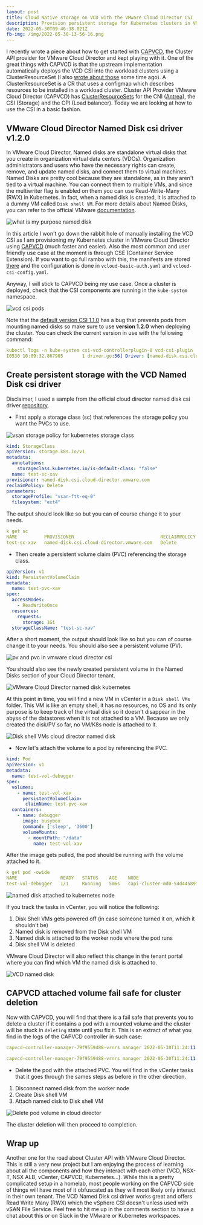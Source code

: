 ```yaml
---
layout: post
title: Cloud Native storage on VCD with the VMware Cloud Director CSI
description: Provision persistent storage for Kubernetes clusters in VMware Cloud Director with the VMware Cloud Director Named Disk csi driver.
date: 2022-05-30T09:46:38.021Z
fb-img: /img/2022-05-30-13-56-16.png
---
```


I recently wrote a piece about how to get started with [CAPVCD](https://www.vxav.fr/2022-05-15-cluster-api-with-vmware-cloud-director-10.3-(capvcd),-nsx-t-and-alb/), the Cluster API provider for VMware Cloud Director and kept playing with it. One of the great things with CAPVCD is that the upstream implementation automatically deploys the VCD CSI into the workload clusters using a ClusterResourceSet (I also [wrote about those](https://www.vxav.fr/2021-12-07-automatically-install-cni-in-new-kubernetes-cluster-with-cluster-api/) some time ago). A ClusterResourceSet is a CR that uses a configmap which describes resources to be installed in a workload cluster. Cluster API Provider VMware Cloud Director (CAPVCD) has [ClusterResourceSets](https://github.com/vmware/cluster-api-provider-cloud-director/blob/main/config/manager/controller_manager_config.yaml#L13-L16) for the CNI ([Antrea](https://www.vxav.fr/2022-03-11-on-premise-layer-2-service-type-loadbalancer-with-antrea/)), the CSI (Storage) and the CPI (Load balancer). Today we are looking at how to use the CSI in a basic fashion.

## VMware Cloud Director Named Disk csi driver v1.2.0

In VMware Cloud Director, Named disks are standalone virtual disks that you create in organization virtual data centers (VDCs). Organization administrators and users who have the necessary rights can create, remove, and update named disks, and connect them to virtual machines. Named Disks are pretty cool because they are standalone, as in they aren't tied to a virtual machine. You can connect them to multiple VMs, and since the multiwriter flag is enabled on them you can use Read-Write-Many (RWX) in Kubernetes. In fact, when a named disk is created, it is attached to a dummy VM called `Disk shell VM`. For more details about Named Disks, you can refer to the official VMware [documentation](https://docs.vmware.com/en/VMware-Cloud-Director/10.3/VMware-Cloud-Director-Tenant-Portal-Guide/GUID-8F8BFCD3-071A-4E45-BAC0-A9B78F2C19CE.html).

![what is my purpose named disk](/img/2022-05-30-13-48-29.png)

In this article I won't go down the rabbit hole of manually installing the VCD CSI as I am provisioning my Kubernetes cluster in VMware Cloud Director using [CAPVCD](https://www.vxav.fr/2022-05-15-cluster-api-with-vmware-cloud-director-10.3-(capvcd),-nsx-t-and-alb/) (much faster and easier). Also the most common and user friendly use case at the moment is through CSE (Container Service Extension). If you want to go full rambo with this, the manifests are stored [there](https://github.com/vmware/cloud-director-named-disk-csi-driver/tree/main/manifests) and the configuration is done in `vcloud-basic-auth.yaml` and `vcloud-csi-config.yaml`.

Anyway, I will stick to CAPVCD being my use case. Once a cluster is deployed, check that the CSI components are running in the `kube-system` namespace.

![vcd csi pods](/img/2022-05-30-12-10-23.png)

Note that the [default version CSI 1.1.0](https://github.com/vmware/cluster-api-provider-cloud-director/blob/main/config/manager/controller_manager_config.yaml#L14) has a bug that prevents pods from mounting named disks so make sure to use **version 1.2.0** when deploying the cluster. You can check the current version in use with the following command:

``` yaml
kubectl logs -n kube-system csi-vcd-controllerplugin-0 vcd-csi-plugin | head -n 1
I0530 10:09:32.867905       1 driver.go:56] Driver: [named-disk.csi.cloud-director.vmware.com] Version: [1.2.0]
```

## Create persistent storage with the VCD Named Disk csi driver

Disclaimer, I used a sample from the official cloud director named disk csi driver [repository](https://github.com/vmware/cloud-director-named-disk-csi-driver/tree/main/samples).

* First apply a storage class (sc) that references the storage policy you want the PVCs to use.

![vsan storage policy for kubernetes storage class](/img/2022-05-30-12-16-25.png)

``` yaml
kind: StorageClass
apiVersion: storage.k8s.io/v1
metadata:
  annotations:
    storageclass.kubernetes.io/is-default-class: "false"
  name: test-sc-xav
provisioner: named-disk.csi.cloud-director.vmware.com
reclaimPolicy: Delete
parameters:
  storageProfile: "vsan-ftt-eq-0"
  filesystem: "ext4"
```

The output should look like so but you can of course change it to your needs.

``` yaml
k get sc
NAME          PROVISIONER                                RECLAIMPOLICY   VOLUMEBINDINGMODE   ALLOWVOLUMEEXPANSION   AGE
test-sc-xav   named-disk.csi.cloud-director.vmware.com   Delete          Immediate           false                  2s
```

* Then create a persistent volume claim (PVC) referencing the storage class.

``` yaml
apiVersion: v1
kind: PersistentVolumeClaim
metadata:
  name: test-pvc-xav
spec:
  accessModes:
    - ReadWriteOnce
  resources:
    requests:
      storage: 1Gi
  storageClassName: "test-sc-xav"
```

After a short moment, the output should look like so but you can of course change it to your needs. You should also see a persistent volume (PV).

![pv and pvc in vmware cloud director csi](/img/2022-05-30-13-08-29.png)

You should also see the newly created persistent volume in the Named Disks section of your Cloud Director tenant.

![VMware Cloud Director named disk kubernetes](/img/2022-05-30-13-09-21.png)

At this point in time, you will find a new VM in vCenter in a `Disk shell VMs` folder. This VM is like an empty shell, it has no resources, no OS and its only purpose is to keep track of the virtual disk so it doesn't disappear in the abyss of the datastores when it is not attached to a VM. Because we only created the disk/PV so far, no VM/K8s node is attached to it.

![Disk shell VMs cloud director named disk](/img/2022-05-30-13-10-58.png)

* Now let's attach the volume to a pod by referencing the PVC.

``` yaml
kind: Pod
apiVersion: v1
metadata:
  name: test-vol-debugger
spec:
  volumes:
    - name: test-vol-xav
      persistentVolumeClaim:
       claimName: test-pvc-xav
  containers:
    - name: debugger
      image: busybox
      command: ['sleep', '3600']
      volumeMounts:
        - mountPath: "/data"
          name: test-vol-xav
```

After the image gets pulled, the pod should be running with the volume attached to it.

``` yaml
k get pod -owide
NAME                READY   STATUS    AGE    NODE 
test-vol-debugger   1/1     Running   5m6s   capi-cluster-md0-54d44589ff-w562l
```

![named disk attached to kubernetes node](/img/2022-05-30-13-20-50.png)

If you track the tasks in vCenter, you will notice the following:

1. Disk Shell VMs gets powered off (in case someone turned it on, which it shouldn't be)
2. Named disk is removed from the Disk shell VM
3. Named disk is attached to the worker node where the pod runs
4. Disk shell VM is deleted

VMware Cloud Director will also reflect this change in the tenant portal where you can find which VM the named disk is attached to.

![VCD named disk](/img/2022-05-30-13-22-22.png)

## CAPVCD attached volume fail safe for cluster deletion

Now with CAPVCD, you will find that there is a fail safe that prevents you to delete a cluster if it contains a pod with a mounted volume and the cluster will be stuck in `deleting` state until you fix it. This is an extract of what you find in the logs of the CAPVCD controller in such case:

``` yaml
capvcd-controller-manager-79f9559488-vrnrs manager 2022-05-30T11:24:11.991Z     INFO    controller.vcdmachine   Cannot delete VM until named disk is detached from VM (by CSI)  {"reconciler group": "infrastructure.cluster.x-k8s.io", "reconciler kind": "VCDMachine", "name": "capi-cluster-md0-bsjn6", "namespace": "default", "machine": "capi-cluster-md0-54d44589ff-w562l", "cluster": "capi-cluster", "vm": "capi-cluster-md0-54d44589ff-w562l", "disk": "pvc-9197be9c-d559-43ae-bcd4-f3141d4a1be3"}

capvcd-controller-manager-79f9559488-vrnrs manager 2022-05-30T11:24:11.991Z     ERROR   controller.vcdmachine   Reconciler error        {"reconciler group": "infrastructure.cluster.x-k8s.io", "reconciler kind": "VCDMachine", "name": "capi-cluster-md0-bsjn6", "namespace": "default", "error": "error deleting VM [capi-cluster-md0-54d44589ff-w562l] since named disk [pvc-9197be9c-d559-43ae-bcd4-f3141d4a1be3] is attached to VM (by CSI)"}
```

* Delete the pod with the attached PVC. You will find in the vCenter tasks that it goes through the sames steps as before in the other direction.

1. Disconnect named disk from the worker node
2. Create Disk shell VM
3. Attach named disk to Disk shell VM

![Delete pod volume in cloud director](/img/2022-05-30-13-29-05.png)

The cluster deletion will then proceed to completion.

## Wrap up

Another one for the road about Cluster API with VMware Cloud Director. This is still a very new project but I am enjoying the process of learning about all the components and how they interact with each other (VCD, NSX-T, NSX ALB, vCenter, CAPVCD, Kubernetes...). While this is a pretty complicated setup in a homelab, most people working on the CAPVCD side of things will have most of it obfuscated as they will most likely only interact in their own tenant. The VCD Named Disk csi driver works great and offers Read Write Many (RWX) which the vSphere CSI doesn't unless used with vSAN File Service. Feel free to hit me up in the comments section to have a chat about this or on Slack in the VMware or Kubernetes workspaces.
